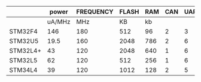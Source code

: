 
|          | power  | FREQUENCY | FLASH | RAM | CAN | UART | I2C | GPIO | ADC |
| -------- | ------ | --------- | ----- | --- | --- | ---- | --- | ---- | --- |
|          | uA/MHz | MHz       | KB    | kb  |     |      |     |      |     |
| STM32F4  | 146    | 180       | 512   | 96  | 2   | 3    | 3   | 81   | 1   |
| STM32U5  | 19.5   | 160       | 2048  | 786 | 2   | 6    | 4   | 136  | 1   |
| STM32L4+ | 43     | 120       | 2048  | 640 | 1   | 6    | 4   | 136  | 1   |
| STM32L5  | 62     | 120       | 512   | 256 | 1   | 6    | 4   | 114  | 2   |
| STM34L4  | 39     | 120       | 1012  | 128 | 2   | 5    | 3   | 114  | 3   |
